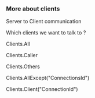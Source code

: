 ---
---

### More about clients 

Server to Client communication 

Which clients we want to talk to ?

Clients.All

Clients.Caller

Clients.Others 

Clients.AllExcept("ConnectionsId")

Clients.Client("ConnectionId")